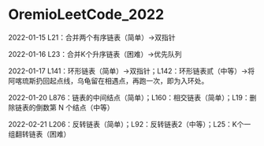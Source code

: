 # OremioLeetCode_2022

2022-01-15 L21：合并两个有序链表（简单）→双指针

2022-01-16 L23：合并K个升序链表（困难）→优先队列

2022-01-17 L141：环形链表（简单）→双指针；L142：环形链表贰（中等）→将阿喀琉斯扔回起点线，乌龟留在相遇点，再跑一次，即为入环处。

2022-01-20 L876：链表的中间结点（简单）；L160：相交链表（简单）；L19：删除链表的倒数第 N 个结点（中等）

2022-02-21 L206：反转链表（简单）；L92：反转链表2（中等）；L25：K个一组翻转链表（困难）